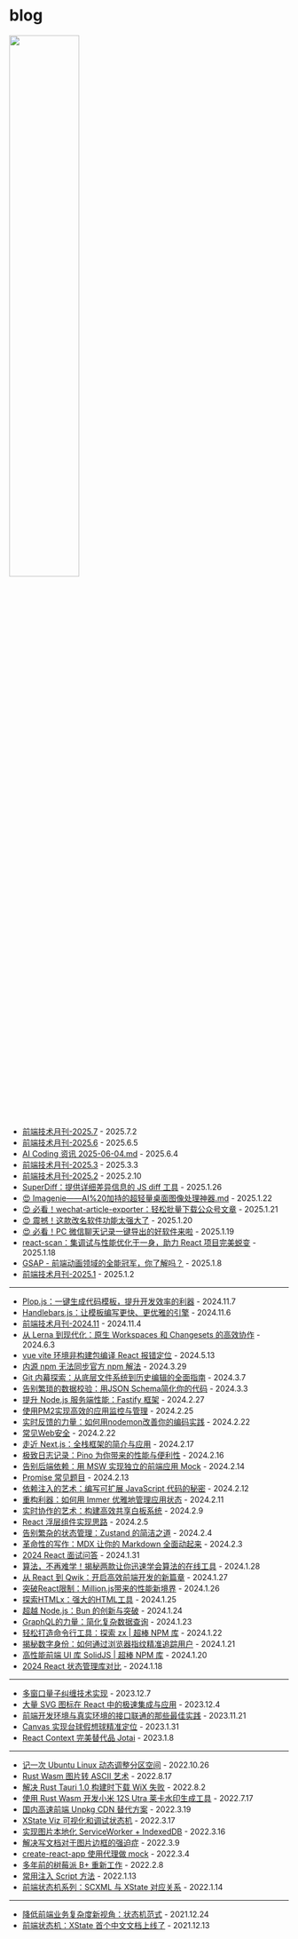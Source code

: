 # blog

<img src="https://github.com/lecepin/blog/assets/11046969/7767859f-14b3-4e32-9d34-d21e7eae841e" width="50%" />

- [前端技术月刊-2025.7](前端技术月刊-2025.7.md) - 2025.7.2
- [前端技术月刊-2025.6](前端技术月刊-2025.6.md) - 2025.6.5
- [AI Coding 资讯 2025-06-04.md](AI%20Coding%20资讯%202025-06-04.md) - 2025.6.4
- [前端技术月刊-2025.3](前端技术月刊-2025.3.md) - 2025.3.3
- [前端技术月刊-2025.2](前端技术月刊-2025.2.md) - 2025.2.10
- [SuperDiff：提供详细差异信息的 JS diff 工具](SuperDiff：提供详细差异信息的%20JS%20diff%20工具.md) - 2025.1.26
- [😍 Imagenie——AI%20加持的超轻量桌面图像处理神器.md](r/Imagenie——AI%20加持的超轻量桌面图像处理神器.md) - 2025.1.22
- [😍 必看！wechat-article-exporter：轻松批量下载公众号文章](r/必看！wechat-article-exporter：轻松批量下载公众号文章.md) - 2025.1.21
- [😍 震撼！这款改名软件功能太强大了](r/震撼！这款改名软件功能太强大了.md) - 2025.1.20
- [😍 必看！PC 微信聊天记录一键导出的好软件来啦](r/必看！PC%20微信聊天记录一键导出的好软件来啦.md) - 2025.1.19
- [react-scan：集调试与性能优化于一身，助力 React 项目完美蜕变](react-scan：集调试与性能优化于一身，助力%20React%20项目完美蜕变.md) - 2025.1.18
- [GSAP - 前端动画领域的全能冠军，你了解吗？](GSAP%20-%20前端动画领域的全能冠军，你了解吗？.md) - 2025.1.8
- [前端技术月刊-2025.1](前端技术月刊-2025.1.md) - 2025.1.2

---

- [Plop.js：一键生成代码模板，提升开发效率的利器](Plop.js：一键生成代码模板，提升开发效率的利器.md) - 2024.11.7
- [Handlebars.js：让模板编写更快、更优雅的引擎](Handlebars.js：让模板编写更快、更优雅的引擎.md) - 2024.11.6
- [前端技术月刊-2024.11](%E5%89%8D%E7%AB%AF%E6%8A%80%E6%9C%AF%E6%9C%88%E5%88%8A-2024.11.md) - 2024.11.4
- [从 Lerna 到现代化：原生 Workspaces 和 Changesets 的高效协作](从%20Lerna%20到现代化：原生%20Workspaces%20和%20Changesets%20的高效协作.md) - 2024.6.3
- [vue vite 环境非构建包编译 React 报错定位](vue%20vite%20环境非构建包编译%20React%20报错定位.md) - 2024.5.13
- [内源 npm 无法同步官方 npm 解法](内源%20npm%20无法同步官方%20npm%20解法.md) - 2024.3.29
- [Git 内幕探索：从底层文件系统到历史编辑的全面指南](Git%20内幕探索：从底层文件系统到历史编辑的全面指南.md) - 2024.3.7
- [告别繁琐的数据校验：用JSON Schema简化你的代码](告别繁琐的数据校验：用JSON%20Schema简化你的代码.md) - 2024.3.3
- [提升 Node.js 服务端性能：Fastify 框架](提升%20Node.js%20服务端性能：Fastify%20框架.md) - 2024.2.27
- [使用PM2实现高效的应用监控与管理](使用PM2实现高效的应用监控与管理.md) - 2024.2.25
- [实时反馈的力量：如何用nodemon改善你的编码实践](实时反馈的力量：如何用nodemon改善你的编码实践.md) - 2024.2.22
- [常见Web安全](常见Web安全.md) - 2024.2.22
- [走近 Next.js：全栈框架的简介与应用](走近%20Next.js：全栈框架的简介与应用.md) - 2024.2.17
- [极致日志记录：Pino 为你带来的性能与便利性](极致日志记录：Pino%20为你带来的性能与便利性.md) - 2024.2.16
- [告别后端依赖：用 MSW 实现独立的前端应用 Mock](告别后端依赖：用%20MSW%20实现独立的前端应用%20Mock.md) - 2024.2.14
- [Promise 常见题目](Promise%20常见题目.md) - 2024.2.13
- [依赖注入的艺术：编写可扩展 JavaScript 代码的秘密](依赖注入的艺术：编写可扩展%20JavaScript%20代码的秘密.md) - 2024.2.12
- [重构利器：如何用 Immer 优雅地管理应用状态](重构利器：如何用%20Immer%20优雅地管理应用状态.md) - 2024.2.11
- [实时协作的艺术：构建高效共享白板系统](实时协作的艺术：构建高效共享白板系统.md) - 2024.2.9
- [React 浮层组件实现思路](React%20浮层组件实现思路.md) - 2024.2.5
- [告别繁杂的状态管理：Zustand 的简洁之道](告别繁杂的状态管理：Zustand%20的简洁之道.md) - 2024.2.4
- [革命性的写作：MDX 让你的 Markdown 全面动起来](革命性的写作：MDX%20让你的%20Markdown%20全面动起来.md) - 2024.2.3
- [2024 React 面试问答](2024%20React%20面试问答.md) - 2024.1.31
- [算法，不再难学！揭秘两款让你迅速学会算法的在线工具](算法，不再难学！揭秘两款让你迅速学会算法的在线工具.md) - 2024.1.28
- [从 React 到 Qwik：开启高效前端开发的新篇章](从%20React%20到%20Qwik：开启高效前端开发的新篇章.md) - 2024.1.27
- [突破React限制：Million.js带来的性能新境界](突破React限制：Million.js带来的性能新境界.md) - 2024.1.26
- [探索HTMLx：强大的HTML工具](探索HTMLx：强大的HTML工具.md) - 2024.1.25
- [超越 Node.js：Bun 的创新与突破](超越%20Node.js：Bun%20的创新与突破.md) - 2024.1.24
- [GraphQL的力量：简化复杂数据查询](GraphQL的力量：简化复杂数据查询.md) - 2024.1.23
- [轻松打造命令行工具：探索 zx | 超棒 NPM 库](轻松打造命令行工具：探索%20zx%20%7C%20超棒%20NPM%20库.md) - 2024.1.22
- [揭秘数字身份：如何通过浏览器指纹精准追踪用户](揭秘数字身份：如何通过浏览器指纹精准追踪用户.md) - 2024.1.21
- [高性能前端 UI 库 SolidJS | 超棒 NPM 库](高性能前端UI库%20SolidJS%20%7C%20超棒%20NPM%20库.md) - 2024.1.20
- [2024 React 状态管理库对比](2024%20React%20%E7%8A%B6%E6%80%81%E7%AE%A1%E7%90%86%E5%BA%93%E5%AF%B9%E6%AF%94.md) - 2024.1.18

---

- [多窗口量子纠缠技术实现](多窗口量子纠缠技术实现.md) - 2023.12.7
- [大量 SVG 图标在 React 中的极速集成与应用](大量%20SVG%20图标在%20React%20中的极速集成与应用.md) - 2023.12.4
- [前端开发环境与真实环境的接口联通的那些最佳实践](%E5%89%8D%E7%AB%AF%E5%BC%80%E5%8F%91%E7%8E%AF%E5%A2%83%E4%B8%8E%E7%9C%9F%E5%AE%9E%E7%8E%AF%E5%A2%83%E7%9A%84%E6%8E%A5%E5%8F%A3%E8%81%94%E9%80%9A%E7%9A%84%E9%82%A3%E4%BA%9B%E6%9C%80%E4%BD%B3%E5%AE%9E%E8%B7%B5.md) - 2023.11.21
- [Canvas 实现台球假想球精准定位](canvas%20实现台球假想球精准定位.md) - 2023.1.31
- [React Context 完美替代品 Jotai](React%20Context%20完美替代品%20Jotai.md) - 2023.1.8

---

- [记一次 Ubuntu Linux 动态调整分区空间](记一次%20Ubuntu%20Linux%20动态调整分区空间.md) - 2022.10.26
- [Rust Wasm 图片转 ASCII 艺术](Rust%20Wasm%20图片转%20ASCII%20艺术.md) - 2022.8.17
- [解决 Rust Tauri 1.0 构建时下载 WiX 失败](解决%20Rust%20Tauri%201.0%20构建时下载%20WiX失败.md) - 2022.8.2
- [使用 Rust Wasm 开发小米 12S Utra 莱卡水印生成工具](%E4%BD%BF%E7%94%A8%20Rust%20Wasm%20%E5%BC%80%E5%8F%91%E5%B0%8F%E7%B1%B3%2012S%20Utra%20%E8%8E%B1%E5%8D%A1%E6%B0%B4%E5%8D%B0%E7%94%9F%E6%88%90%E5%B7%A5%E5%85%B7.md) - 2022.7.17
- [国内高速前端 Unpkg CDN 替代方案](%E5%9B%BD%E5%86%85%E9%AB%98%E9%80%9F%E5%89%8D%E7%AB%AF%20Unpkg%20CDN%20%E6%9B%BF%E4%BB%A3%E6%96%B9%E6%A1%88.md) - 2022.3.19
- [XState Viz 可视化和调试状态机](XState%20Viz%20%E5%8F%AF%E8%A7%86%E5%8C%96%E5%92%8C%E8%B0%83%E8%AF%95%E7%8A%B6%E6%80%81%E6%9C%BA.md) - 2022.3.17
- [实现图片本地化 ServiceWorker + IndexedDB](%E5%AE%9E%E7%8E%B0%E5%9B%BE%E7%89%87%E6%9C%AC%E5%9C%B0%E5%8C%96%20ServiceWorker%20%2B%20IndexedDB.md) - 2022.3.16
- [解决写文档对于图片边框的强迫症](%E8%A7%A3%E5%86%B3%E5%86%99%E6%96%87%E6%A1%A3%E5%AF%B9%E4%BA%8E%E5%9B%BE%E7%89%87%E8%BE%B9%E6%A1%86%E7%9A%84%E5%BC%BA%E8%BF%AB%E7%97%87.md) - 2022.3.9
- [create-react-app 使用代理做 mock](create-react-app%20%E4%BD%BF%E7%94%A8%E4%BB%A3%E7%90%86%E5%81%9A%20mock.md) - 2022.3.4
- [多年前的树莓派 B+ 重新工作](%E5%A4%9A%E5%B9%B4%E5%89%8D%E7%9A%84%E6%A0%91%E8%8E%93%E6%B4%BE%20B%2B%20%E9%87%8D%E6%96%B0%E5%B7%A5%E4%BD%9C.md) - 2022.2.8
- [常用注入 Script 方法](%E5%B8%B8%E7%94%A8%E6%B3%A8%E5%85%A5%20Script%20%E6%96%B9%E6%B3%95.md) - 2022.1.13
- [前端状态机系列：SCXML 与 XState 对应关系](%E5%89%8D%E7%AB%AF%E7%8A%B6%E6%80%81%E6%9C%BA%E7%B3%BB%E5%88%97%EF%BC%9ASCXML%E4%B8%8EXState%E5%AF%B9%E5%BA%94%E5%85%B3%E7%B3%BB.md) - 2022.1.14

---

- [降低前端业务复杂度新视角：状态机范式](%E9%99%8D%E4%BD%8E%E5%89%8D%E7%AB%AF%E4%B8%9A%E5%8A%A1%E5%A4%8D%E6%9D%82%E5%BA%A6%E6%96%B0%E8%A7%86%E8%A7%92%EF%BC%9A%E7%8A%B6%E6%80%81%E6%9C%BA%E8%8C%83%E5%BC%8F.md) - 2021.12.24
- [前端状态机：XState 首个中文文档上线了](%E5%89%8D%E7%AB%AF%E7%8A%B6%E6%80%81%E6%9C%BA%EF%BC%9AXState%20%E9%A6%96%E4%B8%AA%E4%B8%AD%E6%96%87%E6%96%87%E6%A1%A3%E4%B8%8A%E7%BA%BF%E4%BA%86.md) - 2021.12.13
